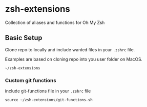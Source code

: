 # zsh-extensions
Collection of aliases and functions for Oh My Zsh


## Basic Setup

Clone repo to locally and include wanted files in your `.zshrc` file.

Examples are based on cloning repo into you user folder on MacOS.

`~/zsh-extensions`



### Custom git functions

include git-functions file in your `.zshrc` file

```
source ~/zsh-extensions/git-functions.sh
```